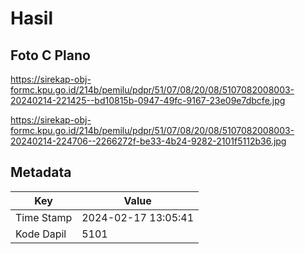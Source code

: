 # Hasil

## Foto C Plano

https://sirekap-obj-formc.kpu.go.id/214b/pemilu/pdpr/51/07/08/20/08/5107082008003-20240214-221425--bd10815b-0947-49fc-9167-23e09e7dbcfe.jpg

https://sirekap-obj-formc.kpu.go.id/214b/pemilu/pdpr/51/07/08/20/08/5107082008003-20240214-224706--2266272f-be33-4b24-9282-2101f5112b36.jpg


## Metadata

| Key        | Value               |
| ---------- | ------------------- |
| Time Stamp | 2024-02-17 13:05:41 |
| Kode Dapil | 5101                |



